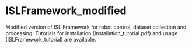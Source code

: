 # ISLFramework_modified
Modified version of ISL Framework for robot control, dataset collection and processing.
Tutorials for installation (Installation_tutorial.pdf) and usage (ISLFramework_tutorial) are available.
